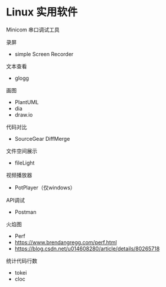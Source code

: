 # Linux 实用软件

Minicom 串口调试工具

录屏

- simple Screen Recorder

文本查看

- glogg

画图

- PlantUML
- dia
- draw.io

代码对比

- SourceGear DiffMerge

文件空间展示

- fileLight

视频播放器

- PotPlayer（仅windows）

API调试

- Postman

火焰图

- Perf
- https://www.brendangregg.com/perf.html
- https://blog.csdn.net/u014608280/article/details/80265718

统计代码行数

- tokei
- cloc